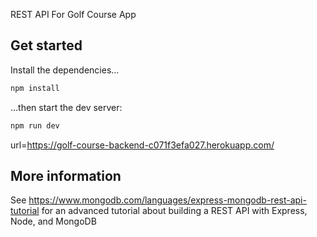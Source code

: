 REST API For Golf Course App

## Get started

Install the dependencies...

```bash
npm install
```

...then start the dev server:

```bash
npm run dev
```
url=https://golf-course-backend-c071f3efa027.herokuapp.com/

## More information
See https://www.mongodb.com/languages/express-mongodb-rest-api-tutorial for an advanced tutorial about building a REST API with Express, Node, and MongoDB